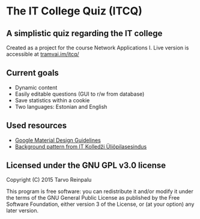 # The IT College Quiz (ITCQ) #
## A simplistic quiz regarding the IT college ##

Created as a project for the course Network Applications I.
Live version is accessible at [tramvai.im/itcq/](http://tramvai.im/itcq/)


## Current goals ##
* Dynamic content
* Easily editable questions (GUI to r/w from database)
* Save statistics within a cookie
* Two languages: Estonian and English

## Used resources ##
* [Google Material Design Guidelines](http://www.google.com/design/spec/material-design/introduction.html)
* [Background pattern from IT Kolledži Üliõpilasesindus](http://esindus.itcollege.ee/)


## Licensed under the GNU GPL v3.0 license ##
Copyright (C) 2015 Tarvo Reinpalu

This program is free software: you can redistribute it and/or modify
it under the terms of the GNU General Public License as published by
the Free Software Foundation, either version 3 of the License, or
(at your option) any later version.